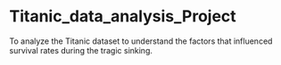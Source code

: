 # Titanic_data_analysis_Project
   To analyze the Titanic dataset to understand the factors that influenced survival rates during the tragic sinking.

